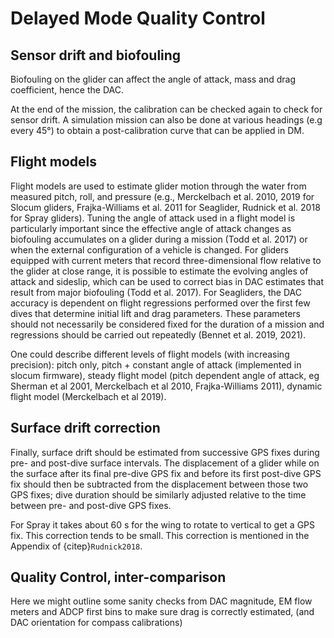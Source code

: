 # Delayed Mode Quality Control

## Sensor drift and biofouling
Biofouling on the glider can affect the angle of attack, mass and drag coefficient, hence the DAC.

At the end of the mission, the calibration can be checked again to check for sensor drift. 
A simulation mission can also be done at various headings (e.g every 45°) to obtain a post-calibration curve that can be applied in DM.

## Flight models
Flight models are used to estimate glider motion through the water from measured pitch, roll, and pressure (e.g., Merckelbach et al. 2010, 2019 for Slocum gliders, Frajka-Williams et al. 2011 for Seaglider, Rudnick et al. 2018 for Spray gliders). 
Tuning the angle of attack used in a flight model is particularly important since the effective angle of attack changes as biofouling accumulates on a glider during a mission (Todd et al. 2017) or when the external configuration of a vehicle is changed. 
For gliders equipped with current meters that record three-dimensional flow relative to the glider at close range, it is possible to estimate the evolving angles of attack and sideslip, which can be used to correct bias in DAC estimates that result from major biofouling (Todd et al. 2017). 
For Seagliders, the DAC accuracy is dependent on flight regressions performed over the first few dives that determine initial lift and drag parameters. 
These parameters should not necessarily be considered fixed for the duration of a mission and regressions should be carried out repeatedly (Bennet et al. 2019, 2021).

One could describe different levels of flight models (with increasing precision): pitch only, pitch + constant angle of attack (implemented in slocum firmware), steady flight model (pitch dependent angle of attack, eg Sherman et al 2001, Merckelbach et al 2010, Frajka-Williams 2011), dynamic flight model (Merckelbach et al 2019).

## Surface drift correction
Finally, surface drift should be estimated from successive GPS fixes during pre- and post-dive surface intervals. 
The displacement of a glider while on the surface after its final pre-dive GPS fix and before its first post-dive GPS fix should then be subtracted from the displacement between those two GPS fixes; dive duration should be similarly adjusted relative to the time between pre- and post-dive GPS fixes.

For Spray it takes about  60 s for the wing to rotate to vertical to get a GPS fix. 
This correction tends to be small. 
This correction is mentioned in the Appendix of {citep}`Rudnick2018`.

## Quality Control, inter-comparison
Here we might outline some sanity checks from DAC magnitude, EM flow meters and ADCP first bins to make sure drag is correctly estimated, (and DAC orientation for compass calibrations)

